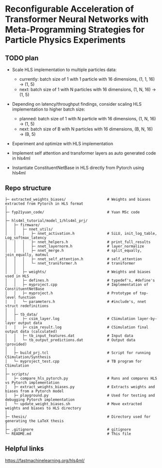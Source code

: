 # Reconfigurable Acceleration of Transformer Neural Networks with Meta-Programming Strategies for Particle Physics Experiments
## TODO plan
- Scale HLS implementation to multiple particles data:
  - currently: batch size of 1 with 1 particle with 16 dimensions, (1, 1, 16) → (1, 5)
  - next: batch size of 1 with N particles with 16 dimensions, (1, N, 16) → (1, 5)

- Depending on latency/throughput findings, consider scaling HLS implementation to higher batch size:
  - planned: batch size of 1 with N particle with 16 dimensions, (1, N, 16) → (1, 5)
  - next: batch size of B with N particles with 16 dimensions, (B, N, 16) → (B, 5)

- Experiment and optimize with HLS implementation

- Implement self attention and transformer layers as auto generated code in hls4ml

- Instantiate ConstituentNetBase in HLS directly from Pytorch using hls4ml



## Repo structure
```
├─ extracted_weights_biases/                   # Weights and biases extracted from Pytorch in HLS format
│
├─ fyp21yuan_code/                             # Yuan MSc code
│
├─ hls4ml_tutorial/model_1/hls4ml_prj/
│   ├─ firmware/
│   │   ├─ nnet_utils/
│   │   │   ├─ nnet_activation.h               # SiLU, init_log_table, Log_softmax_latency
│   │   │   ├─ nnet_helpers.h                  # print_full_results
│   │   │   ├─ nnet_layernorm.h                # layer_normalize
│   │   │   ├─ nnet_merge.h                    # split_equally, join_equally, matmul
│   │   │   ├─ nnet_self_attention.h           # self_attention
│   │   │   └─ nnet_transformer.h              # transformer
│   │   │
│   │   ├─ weights/                            # Weights and biases used in HLS
│   │   ├─ defines.h                           # typedef's, #define's
│   │   ├─ myproject.cpp                       # Implementation of ConstituentNetBase
│   │   ├─ myproject.h                         # Prototype of top-level function
│   │   └─ parameters.h                        # #include's, nnet struct redefinitions
│   │
│   ├─ tb_data/
│   │   ├─ csim_layer.log                      # CSimulation layer-by-layer output data
│   │   ├─ csim_result.log                     # CSimulation final output data (calculated)
│   │   ├─ tb_input_features.dat               # Input data
│   │   └─ tb_output_predictions.dat           # Output data (provided)
│   │
│   ├─ build_prj.tcl                           # Script for running CSimulation/Synthesis
│   └─ myproject_test.cpp                      # TB program for CSimulation
│
├─ scripts/
│   ├─ compare_hls_pytorch.py                  # Runs and compares HLS vs Pytorch implementation
│   ├─ extract_weights_biases.py               # Extracts weights and biases from a Pytorch model
│   ├─ playground.py                           # Used for testing and debugging Pytorch implementation
│   └─ update_weight_biases.sh                 # Move extracted weights and biases to HLS directory
│
├─ thesis/                                     # Directory used for generating the LaTeX thesis
│
├─ .gitignore                                  # gitignore
└─ README.md                                   # This file
```

## Helpful links
https://fastmachinelearning.org/hls4ml/